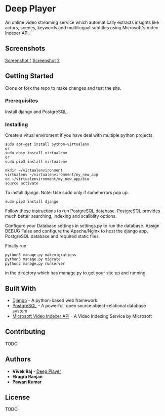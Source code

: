 # Deep Player

An online video streaming service which automatically extracts insights like actors, scenes, keywords and multilingual subtitles using Microsoft's Video Indexer API.

## Screenshots

[Screenshot 1](https://github.com/codervivek/deep_player/blob/master/.vscode/Screenshot%20(1).png "Home Page")
[Screenshot 2](https://github.com/codervivek/deep_player/blob/master/.vscode/Screenshot%20(2).png "Video Page")

## Getting Started

Clone or fork the repo to make changes and test the site.

### Prerequisites

Install django and PostgreSQL.


### Installing

Create a vitual enviroment if you have deal with multiple python projects.

```
sudo apt-get install python-virtualenv
or
sudo easy_install virtualenv
or
sudo pip3 install virtualenv
```

```
mkdir ~/virtualenvironment
virtualenv ~/virtualenvironment/my_new_app
cd ~/virtualenvironment/my_new_app/bin
source activate
```

To install django.
Note: Use sudo only if some errors pop up.

```
sudo pip3 install django
```

Follow [these instructions](https://www.digitalocean.com/community/tutorials/how-to-use-postgresql-with-your-django-application-on-ubuntu-14-04) to run PostgreSQL database.
PostgreSQL provides much better searching, indexing and scaliblity options.

Configure your Database settings in settings.py to run the database. Assign DEBUG False and configure the Apache/Nginx to host the django app, PostgreSQL database and required static files.

Finally run

```
python3 manage.py makemigrations
python3 manage.py migrate
python3 manage.py runserver
```

in the directory which has manage.py to get your site up and running.


## Built With

* [Django](https://www.djangoproject.com/) - A python-based web framework
* [PostgreSQL](https://www.postgresql.org/) -  A powerful, open source object-relational database system
* [Microsoft Video Indexer API](https://azure.microsoft.com/en-us/services/cognitive-services/video-indexer/?cdn=disable) - A Video Indexing Service by Microsoft

## Contributing

TODO

## Authors

* **Vivek Raj**  - [Deep Player](https://github.com/codervivek/deep_player)
* **Ekagra Ranjan**
* **[Pawan Kumar](https://github.com/pavan71198)**

## License

TODO
